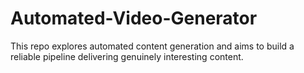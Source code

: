 # Automated-Video-Generator
This repo explores automated content generation and aims to build a reliable pipeline delivering genuinely interesting content. 
